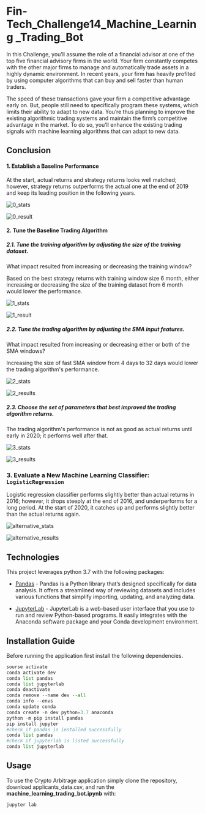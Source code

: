 # Fin-Tech_Challenge14_Machine_Learning _Trading_Bot

In this Challenge, you’ll assume the role of a financial advisor at one of the top five financial advisory firms in the world. Your firm constantly competes with the other major firms to manage and automatically trade assets in a highly dynamic environment. In recent years, your firm has heavily profited by using computer algorithms that can buy and sell faster than human traders.

The speed of these transactions gave your firm a competitive advantage early on. But, people still need to specifically program these systems, which limits their ability to adapt to new data. You’re thus planning to improve the existing algorithmic trading systems and maintain the firm’s competitive advantage in the market. To do so, you’ll enhance the existing trading signals with machine learning algorithms that can adapt to new data.




## Conclusion

#### 1. Establish a Baseline Performance

At the start, actual returns and strategy returns looks well matched; however, strategy returns outperforms the actual one at the end of 2019 and keep its leading position in the following years.

![0_stats](images\0_stats.PNG)

![0_result](images\0_result.png)

#### 2. Tune the Baseline Trading Algorithm

##### 2.1. Tune the training algorithm by adjusting the size of the training dataset.

What impact resulted from increasing or decreasing the training window? 

Based on the best strategy returns with training window size 6 month, either increasing or decreasing the size of the training dataset from 6 month would lower the performance.



![1_stats](images/1_stats.PNG)

![1_result](images/1_result.jpeg)



##### 2.2. Tune the trading algorithm by adjusting the SMA input features.

What impact resulted from increasing or decreasing either or both of the SMA windows? 

Increasing the size of fast SMA window from 4 days to 32 days would lower the trading algorithm's performance.

![2_stats](images/2_stats.PNG)

![2_results](images/2_results.jpeg)



##### 2.3. Choose the set of parameters that best improved the trading algorithm returns.

The trading algorithm's performance is not as good as actual returns until early in 2020; it performs well after that.

![3_stats](images/3_stats.PNG)

![3_results](images/3_results.jpeg)

### 3. Evaluate a New Machine Learning Classifier: `LogisticRegression`

Logistic regression classifier performs slightly better than actual returns in 2016; however, it drops steeply at the end of 2016, and underperforms for a long period. At the start of 2020, it catches up and performs slightly better than the actual returns again.

![alternative_stats](images/alternative_stats.PNG)

![alternative_results](images/alternative_results.jpeg)



## Technologies

This project leverages python 3.7 with the following packages:

  * [Pandas](https://pandas.pydata.org/) - Pandas is a Python library that’s designed specifically for data analysis. It offers a streamlined way of reviewing datasets and includes
    various functions that simplify importing, updating, and analyzing data.

  * [JupyterLab](https://jupyter.org/) - JupyterLab is a web-based user interface that you use to run and review Python-based programs. It easily integrates with the Anaconda
    software package and your Conda development environment.



## Installation Guide

Before running the application first install the following dependencies.

```python
sourse activate 
conda activate dev
conda list pandas
conda list jupyterlab
conda deactivate
conda remove --name dev --all
conda info --envs
conda update conda
conda create -n dev python=3.7 anaconda
python -m pip install pandas
pip install jupyter 
#check if pandas is installed successfully
conda list pandas
#check if jupyterlab is listed successfully
conda list jupyterlab
```



## Usage

To use the Crypto Arbitrage application simply clone the repository, download applicants_data.csv,   and run the **machine_learning_trading_bot.ipynb** with:

```python
jupyter lab
```

